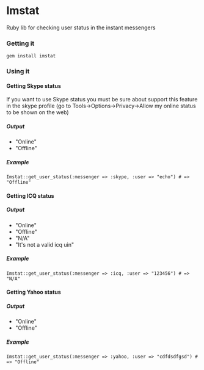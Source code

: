 # Imstat

Ruby lib for checking user status in the instant messengers

### Getting it

	gem install imstat

### Using it
	
#### Getting Skype status

If you want to use Skype status you must be sure about support this feature in the skype profile (go to Tools->Options->Privacy->Allow my online status to be shown on the web)

##### Output

- "Online"
- "Offline"

##### Example

	Imstat::get_user_status(:messenger => :skype, :user => "echo") # => "Offline"

#### Getting ICQ status
 
##### Output

- "Online"
- "Offline"
- "N/A"
- "It's not a valid icq uin"

##### Example

	Imstat::get_user_status(:messenger => :icq, :user => "123456") # => "N/A"

#### Getting Yahoo status
 
##### Output

- "Online"
- "Offline"

##### Example

	Imstat::get_user_status(:messenger => :yahoo, :user => "cdfdsdfgsd") # => "Offline"

